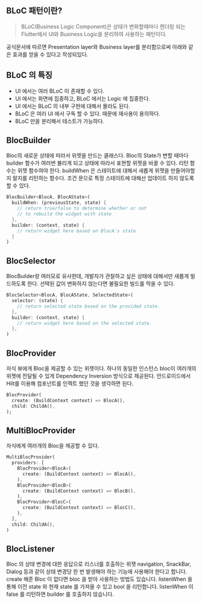 ## BLoC 패턴이란?

> BLoC(Business Logic Component)은 상태가 변화할때마다 렌더링 되는 Flutter에서 UI와 Business Logic을 분리하여 사용하는 패턴이다.

공식문서에 따르면 Presentation layer와 Business layer를 분리함으로써 아래와 같은 효과를 얻을 수 있다고 작성되있다.

## BLoC 의 특징

- UI 에서는 여러 BLoC 이 존재할 수 있다.
- UI 에서는 화면에 집중하고, BLoC 에서는 Logic 에 집중한다.
- UI 에서는 BLoC 의 내부 구현에 대해서 몰라도 된다.
- BLoC 은 여러 UI 에서 구독 할 수 있다. 때문에 재사용이 용의하다.
- BLoC 만을 분리해서 테스트가 가능하다.

## BlocBuilder

Bloc의 새로운 상태에 따라서 위젯을 만드는 클래스다. Bloc의 State가 변할 때마다 builder 함수가 여러번 불리게 되고 상태에 따라서 표현할 위젯을 바꿀 수 있다. 리턴 함수는 위젯 함수여야 한다. buildWhen 은 스테이트에 대해서 새롭게 위젯을 만들어야할지 말지를 리턴하는 함수다. 조건 문으로 특정 스테이트에 대해선 업데이트 하지 않도록 할 수 있다.

```dart
BlocBuilder<BlocA, BlocAState>(
  buildWhen: (previousState, state) {
    // return true/false to determine whether or not
    // to rebuild the widget with state
  },
  builder: (context, state) {
    // return widget here based on BlocA's state
  }
)
```

## BlocSelector

BlocBuilder랑 여러모로 유사한데, 개발자가 관찰하고 싶은 상태에 대해서만 새롭게 빌드하도록 한다. 선택된 값이 변화하지 않는다면 불필요한 빌드를 막을 수 있다.

```dart
BlocSelector<BlocA, BlocAState, SelectedState>(
  selector: (state) {
    // return selected state based on the provided state.
  },
  builder: (context, state) {
    // return widget here based on the selected state.
  },
)
```

## BlocProvider

자식 뷰에게 Bloc을 제공할 수 있는 위젯이다. 하나의 동일한 인스턴스 bloc이 여러개의 위젯에 전달될 수 있게 Dependency Inversion 방식으로 제공된다. 안드로이드에서 Hilt를 이용해 컴포넌트를 인젝트 했던 것을 생각하면 된다.

```dart
BlocProvider(
  create: (BuildContext context) => BlocA(),
  child: ChildA(),
);
```

## MultiBlocProvider

자식에게 여러개의 Bloc을 제공할 수 있다.

```dart
MultiBlocProvider(
  providers: [
    BlocProvider<BlocA>(
      create: (BuildContext context) => BlocA(),
    ),
    BlocProvider<BlocB>(
      create: (BuildContext context) => BlocB(),
    ),
    BlocProvider<BlocC>(
      create: (BuildContext context) => BlocC(),
    ),
  ],
  child: ChildA(),
)
```

## BlocListener
Bloc 의 상태 변경에 대한 응답으로 리스너를 호출하는 위젯
navigation, SnackBar, Dialog 등과 같이 상태 변경당 한 번 발생해야 하는 기능에 사용해야 한다고 합니다.
create 해준 Bloc 이 없다면 bloc 을 받아 사용하는 방법도 있습니다.
listenWhen 을 통해 이전 state 와 현재 state 를 가져올 수 있고 bool 을 리턴합니다.
listenWhen 이 false 를 리턴하면 builder 를 호출하지 않습니다.
